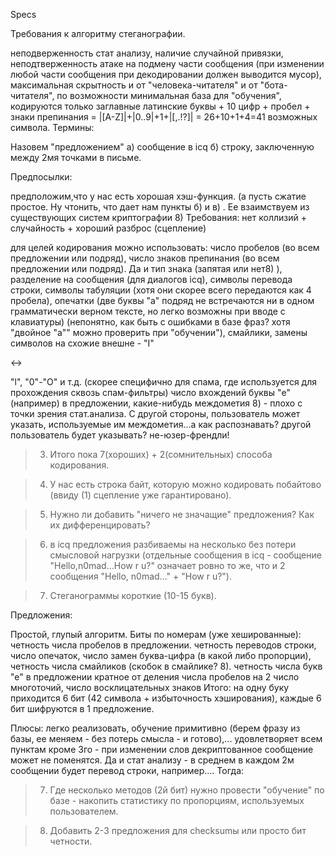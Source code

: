 Specs


Требования к алгоритму стеганографии.

неподверженность стат анализу,
наличие случайной привязки,
неподтверженность атаке на подмену части сообщения (при изменении любой части сообщения при декодировании должен выводится мусор),
максимальная скрытность и от "человека-читателя" и  от "бота-читателя",
по возможности минимальная база для "обучения",
кодируются только заглавные латинские буквы + 10 цифр + пробел + знаки препинания = |[A-Z]|+|0..9|+1+|[,.!?]| = 26+10+1+4=41 возможных символа.
Термины:

Назовем "предложением" а) сообщение в icq б) строку, заключенную между 2мя точками в письме.

Предпосылки:

предположим,что у нас есть хорошая хэш-функция. (а пусть сжатие простое. Ну чтонить, что дает нам пункты б) и в) . Ее взаимствуем из существующих систем криптографии 8) Требования:
нет коллизий + случайность + хороший разброс (сцепление)

для целей кодирования можно использовать:
число пробелов (во всем предложении или подряд),
число знаков препинания (во всем предложении или подряд). Да и тип знака (запятая или нет8) ),
разделение на сообщения (для диалогов icq),
символы перевода строки,
символы табуляции (хотя они скорее всего передаются как 4 пробела),
опечатки (две буквы "a" подряд не встречаются ни в одном грамматически верном тексте, но легко возможны при вводе с клавиатуры) (непонятно, как быть с ошибками в базе фраз? хотя "двойное "а"" можно проверить при "обучении"),
смайлики,
замены символов на схожие внешне - "I"

&lt;-&gt;

"l", "0"-"O" и т.д. (скорее специфично для спама, где используется для прохождения сквозь спам-фильтры)
число вхождений буквы "e" (например) в предложении,
какие-нибудь междометия 8) - плохо с точки зрения стат.анализа. С другой стороны, пользователь может указать, используемые им междометия...а как распознавать? другой пользователь будет указывать? не-юзер-френдли!
> 3. Итого пока 7(хороших) + 2(сомнительных) способа кодирования.

> 4. У нас есть строка байт, которую можно кодировать побайтово (ввиду (1) сцепление уже гарантировано).

> 5. Нужно ли добавить "ничего не значащие" предложения? Как их дифференцировать?

> 6. в icq предложения разбиваемы на несколько без потери смысловой нагрузки (отдельные сообщения в icq - сообщение "Hello,n0mad...How r u?" означает ровно то же, что и 2 сообщения "Hello, n0mad..." + "How r u?").

> 7. Стеганограммы короткие (10-15 букв).







Предложения:

Простой, глупый алгоритм. Биты по номерам (уже хешированные):
четность числа пробелов в предложении.
четность переводов строки, число опечаток, число замен буква-цифра (в какой либо пропорции),
четность числа смайликов (скобок в смайлике? 8).
четность числа букв "е" в предложении
кратное от деления числа пробелов на 2
число многоточий, число восклицательных знаков
Итого: на одну буку приходится 6 бит (42 символа + избыточность хэширования), каждые 6 бит шифруются в 1 предложение.

Плюсы: легко реализовать, обучение примитивно (берем фразу из базы, ее меняем - без потерь смысла - и готово),... удовлетворяет всем пунктам кроме 3го - при изменении слов декриптованное сообщение может не поменятся. Да и стат анализу - в среднем в каждом 2м сообщении будет перевод строки, например.... Тогда:

> 7. Где несколько методов (2й бит) нужно провести "обучение" по базе - накопить статистику по пропорциям, используемых пользователем.

> 8. Добавить 2-3 предложения для  checksumы или просто бит четности.